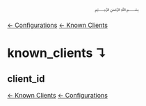 <p align=center>
   ﷽
</p>

[← Configurations](/docs/CONFIGURATION.md)
[← Known Clients](/docs/configurations/known_clients.md)

# known_clients ↴
## client_id


[← Known Clients](/docs/configurations/known_clients.md)
[← Configurations](/docs/CONFIGURATION.md)

